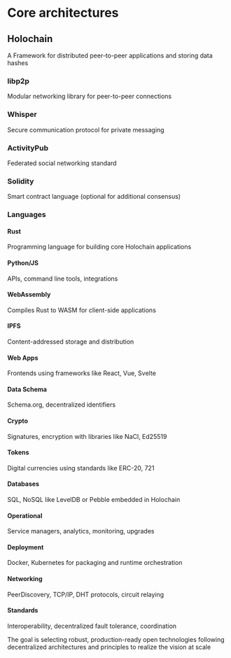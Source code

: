 
# Core architectures

## Holochain

A Framework for distributed peer-to-peer applications and storing data hashes

### libp2p

Modular networking library for peer-to-peer connections

### Whisper

Secure communication protocol for private messaging

### ActivityPub

Federated social networking standard

### Solidity

Smart contract language (optional for additional consensus)

### Languages

#### Rust

Programming language for building core Holochain applications

#### Python/JS

APIs, command line tools, integrations

#### WebAssembly

Compiles Rust to WASM for client-side applications

#### IPFS

Content-addressed storage and distribution

#### Web Apps

Frontends using frameworks like React, Vue, Svelte

#### Data Schema

Schema.org, decentralized identifiers  

#### Crypto

Signatures, encryption with libraries like NaCl, Ed25519

#### Tokens

Digital currencies using standards like ERC-20, 721

#### Databases

SQL, NoSQL like LevelDB or Pebble embedded in Holochain

#### Operational

Service managers, analytics, monitoring, upgrades  

#### Deployment

Docker, Kubernetes for packaging and runtime orchestration

#### Networking

PeerDiscovery, TCP/IP, DHT protocols, circuit relaying

#### Standards

Interoperability, decentralized fault tolerance, coordination

The goal is selecting robust, production-ready open technologies following decentralized architectures and principles to realize the vision at scale
